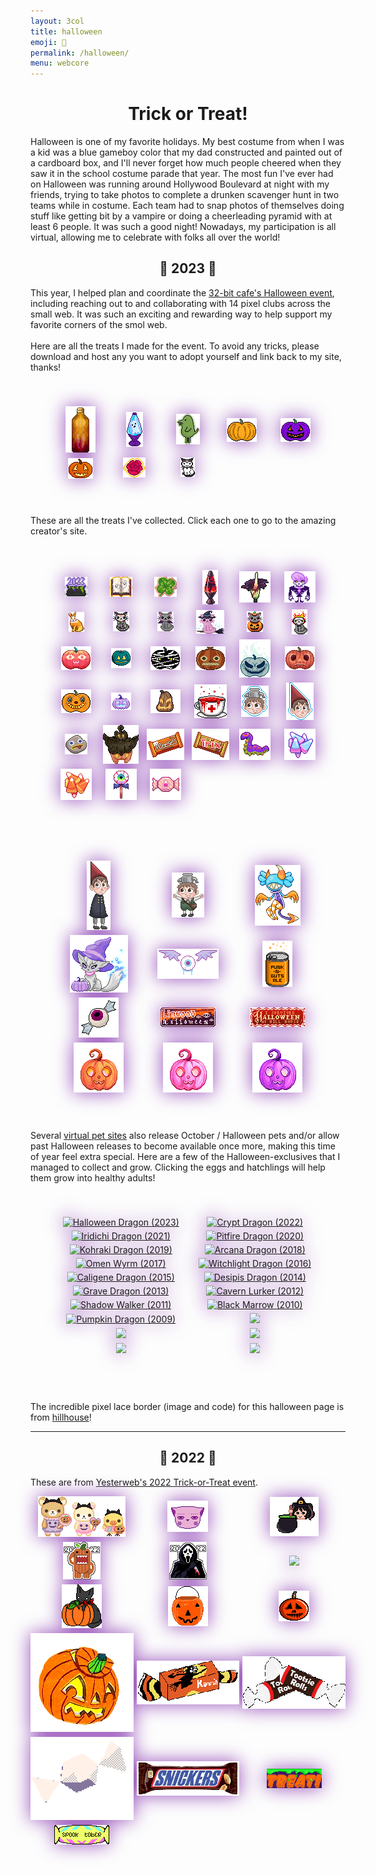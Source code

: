 ```yaml
---
layout: 3col
title: halloween
emoji: 🎃
permalink: /halloween/
menu: webcore
---
```


<h1 style="text-align: center;">Trick or Treat!</h1>
<article>
    <p>
        Halloween is one of my favorite holidays. My best costume from when I was a kid was a blue gameboy color that my dad constructed and painted out of a cardboard box, and I'll never forget how much people cheered when they saw it in the school costume parade that year. The most fun I've ever had on Halloween was running around Hollywood Boulevard at night with my friends, trying to take photos to complete a drunken scavenger hunt in two teams while in costume. Each team had to snap photos of themselves doing stuff like getting bit by a vampire or doing a cheerleading pyramid with at least 6 people. It was such a good night! Nowadays, my participation is all virtual, allowing me to celebrate with folks all over the world!
    </p>
</article>
<h2  style="text-align: center;" id="halloween-23">👻 2023 🍬</h2>
<article>
    <p>
        This year, I helped plan and coordinate the <a target="_blank" href="https://tilde.32bit.cafe/~slug/events/halloween-2023/">32-bit cafe's Halloween event</a>, including reaching out to and collaborating with 14 pixel clubs across the small web. It was such an exciting and rewarding way to help support my favorite corners of the smol web.
        <br>
        <br>
        Here are all the treats I made for the event. To avoid any tricks, please download and host any you want to adopt yourself and link back to my site, thanks!
        <br>
        <div class="noext" style="margin-top: 1em; display: grid; grid-template-columns: repeat( auto-fit, minmax(80px, 1fr) ); row-gap: 5px; column-gap: 5px; align-items: center; justify-items: center; filter: drop-shadow(0 0 15px #954db9); image-rendering: pixelated; border-radius: .5em; border: 40px solid transparent; /* change the number here to make the border bigger or smaller! for best results keep it between 40-84px. */ border-image-source: url(/graphics/layout/hillhouse-lace.png); border-image-slice: 84; /* don't change this! */ border-image-repeat: round; /* this makes the border smoothly fit any size container */">
            <a target="_blank" href="https://fizzsea.neocities.org/extra/fizzyvendor">
                <img src="/graphics/adoptables/campfire_lostletters.png" alt="a gold bottle with a flickering fire inside" title="Enjoy the bottled warmth of a crackling campfire on a brisk fall night - by Lost Letters (I made this for the Fizzy Vendor pixel club. Click to open the pixel club page.)">
            </a>
            <a target="_blank" href="https://lavalounge.neocities.org/">
                <img src="/graphics/adoptables/ghost-lamp-lostletters.png" alt="a purple lava lamp with blue fluid and a ghost hovering up and down inside" title="Just a little ghosty guy I made for Lava Lounge. Click to open the pixel club page.">
            </a>
            <a target="_blank" href="https://stickersheetclub.neocities.org/">
                <img src="/graphics/adoptables/dino-lostletters.png" alt="a green, egg-shaped dinosaur costume with a tail" title="I made this green dino costume for the Sticker Sheet Club. Click to go to the pixel club page.">
            </a>
            <img src="/graphics/adoptables/pumpkin-lostletters.png" alt="a standard orange pumpkin" title="made for the 32-bit cafe community pumpkin patch.">
            <img src="/graphics/adoptables/purple-jackolantern-lostletters.png" alt="a purple jack-o-lantern" title="made for the 32-bit cafe community pumpkin patch">
            <img src="/graphics/adoptables/orange-jackolantern-lostletters.png" alt="a small orange jack-o-lantern" title="made for the 32-bit cafe community pumpkin patch">
            <a target="_blank" href="https://charmbracelets.neocities.org/">
                <img src="/graphics/adoptables/rose-charm-lostletters.png" alt="a red rose encased in a gold outline to look like a charm for a charm bracelet" title="I made this red rose golden charm for the Charm Bracelets Pixel Club. Click to open the pixel club page.">
            </a>
            <a target="_blank" href="https://divergentrays.com/kitty">
                <img src="/graphics/adoptables/kuromi-lostletters.png" alt="a small cat dressed as the Sanrio character Kuromi" title="Kuromi wishes you a Happy Halloween - made by Lost Letters (I made this for the Kitty Friends pixel club. Click to open the pixel club page.)">
            </a>
        </div>
        <br>
        These are all the treats I've collected. Click each one to go to the amazing creator's site.
        <br>
        <div class="noext" style="margin-top: 1em; display: grid; grid-template-columns: repeat( auto-fit, minmax(65px, 1fr) ); row-gap: 5px; column-gap: 5px; align-items: center; justify-items: center; filter: drop-shadow(0 0 15px #954db9); image-rendering: pixelated; border-radius: .5em; border: 40px solid transparent; border-image-source: url(/graphics/layout/hillhouse-lace.png); border-image-slice: 84; border-image-repeat: round;">
            <a target="_blank" href="https://charmbracelets.neocities.org/">
                <img src="/graphics/toy/charm/halloween23.png" alt="a black caludron filled with green goo bubbling out and the numbers 2023 in purple font" title="Halloween 2023 charm by xandra">
            </a>
            <a target="_blank" href="https://crow-queen.neocities.org/">
                <img src="/graphics/toy/charm/crow-queen_crow-queen-neocities-org_2.gif" alt="Haunted Book Charm" title="Haunted Book Charm by Crow Queen">
            </a>
            <a target="_blank" href="https://solaria.neocities.org/pixel/">
                <img src="/graphics/toy/charm/solaria_solaria-neocities-orgpixel_2.gif" alt="Clover Charm" title="Clover Charm by Solaria">
            </a>
            <a target="_blank" href="https://solaria.neocities.org/pixel/">
                <img src="/graphics/toy/solaria_lamp.png" alt="Red-Black Lava Lamp" title="Red-Black Lava Lamp by Solaria">
            </a>
            <a target="_blank" href="https://mysteryslug.com/">
                <img src="/graphics/toy/mysteryslug_mysteryslug-com_5.png" alt="Corpse Flower" title="Corpse Flower by mysteryslug">
            </a>
            <a target="_blank" href="https://sweetcharm.net/">
                <img src="/graphics/toy/clover-princess_sweetcharm-net_mystery_skull_Lewis.gif" alt="Mystery Skulls Lewis from Mystery Skulls" title="Mystery Skulls Lewis by Clover Princess (https://sweetcharm.net/)">
            </a>
            <a target="_blank" href="https://floral-tears.neocities.org">
                <img src="/graphics/toy/floral-tears_floral-tears-neocities-org_cnadycorn-bunny.png" title="Candy Corn Bunny by floral-tears">
            </a>
            <a target="_blank" href="https://artwork.neocities.org/">
                <img src="/graphics/toy/kitty-artwork_artwork-neocities-org_2.gif" alt="rainbow skeleton kitty" title="Muertos Kitty by artwork">
            </a>
            <a target="_blank" href="https://artwork.neocities.org/">
                <img src="/graphics/toy/artwork_kitty-vampire.gif" alt="Vampire Kitty with bat wings and fangs" title="Vampire Kitty by artwork">
            </a>
            <a target="_blank" href="https://artwork.neocities.org/">
                <img src="/graphics/toy/artwork_witch-kitty.gif" alt="purple witch kitty on a broomstick" title="Witch Kitty by artwork">
            </a>
            <a target="_blank" href="https://artwork.neocities.org/">
                <img src="/graphics/toy/artwork_jack-o-lantern-kitty.gif" alt="Pumpkin Kitty" title="Pumpkin Kitty by artwork">
            </a>
            <a target="_blank" href="https://paintkiller.neocities.org/new/halloween2023/">
                <img src="/graphics/toy/paintkiller_flaming-skull-kitty.png" alt="Flaming Skull Kitty" title="Flaming Skull Kitty by PAINTKILLER">
            </a>
            <a target="_blank" href="https://linwood.neocities.org">
                <img src="/graphics/toy/levya_linwood-neocities-org_pumpkin.png" alt="wow pumpkin" title="owo pumpkin by Levya (https://linwood.neocities.org)">
            </a>
            <a target="_blank" href="https://onlywonder.net/">
                <img src="/graphics/toy/ansehelm_onlywonder-net_teal-pumpkin.gif" alt="Teal Pumpkin" title="Teal Pumpkin by Ansehelm (https://onlywonder.net/)">
            </a>
            <a target="_blank" href="https://labyrinth-limbo.neocities.org/">
                <img src="/graphics/toy/labyrinth-limbo_labyrinth-limbo-neocities-org_mummy-pumpkin.gif" alt="Mummy Pumpkin" title="Mummy Pumpkin by labyrinth-limbo">
            </a>
            <a target="_blank" href="https://inkcaps.neocities.org/">
                <img src="/graphics/toy/sarah_inkcaps-neocities-org_otgw-pumpkin.png" alt="Enoch Pumpkin" title="Enoch Pumpkin by Sarah (https://inkcaps.neocities.org/)">
            </a>
            <a target="_blank" href="https://floral-tears.neocities.org">
                <img src="/graphics/toy/floral-tears_floral-tears-neocities-org_ghost-pumpkin.png" alt="Ghost Pumpkin" title="Ghost Pumpkin by floral-tears">
            </a>
            <a target="_blank" href="https://thatoddhaystack.neocities.org/">
                <img src="/graphics/toy/vita_thatoddhaystack-neocities-org_pumpkin.png" alt="a jack-o-lantern with a haunted expression" title="lilboo Pumpkin by vita (https://thatoddhaystack.neocities.org/)">
            </a>
            <a target="_blank" href="https://notprincehamlet.neocities.org/">
                <img src="/graphics/toy/notprincehamlet_notprincehamlet-neocities-org_jackolantern.png" alt="vintage painted pumpkin with a face on it" title="Vintage Pumpkin by notprincehamlet">
            </a>
            <a target="_blank" href="https://sweetcharm.net/">
                <img src="/graphics/toy/clover-princess_sweetcharm-net_purple_pumpkin.gif" alt="Purple Pumpkin" title="Purple Pumpkin by Clover Princess (https://sweetcharm.net/)">
            </a>
            <a target="_blank" href="https://mysteryslug.com/">
                <img src="/graphics/toy/mysteryslug_mysteryslug-com_tall_pumpkin.png" alt="Tall Jack-o-Lantern" title="Tall Jack-o-Lantern by mysteryslug">
            </a>
            <a target="_blank" href="https://paintkiller.neocities.org/">
                <img src="/graphics/teahouse/teacup/32BitCafeHalloweenAfternoonTeaPaintkiller.gif" alt="a white teacup with a red cross and blood bubbling up out of it and spilling over the lip" title="tastes like boiling blood, AB negative to be precise - made by PAINTKILLER">
            </a>
            <a target="_blank" href="https://artwork.neocities.org/">
                <img src="/graphics/toy/stickersheet/artwork-greg.gif" alt="the head of Greg from Over the Garden Wall" title="Greg Sticker by artwork">
            </a>
            <a target="_blank" href="https://artwork.neocities.org/">
                <img src="/graphics/toy/stickersheet/artwork-wirt.gif" alt="the head of Wirt from Over the Garden Wall" title="Wirt Sticker by artwork">
            </a>
            <a target="_blank" href="https://artwork.neocities.org/">
                <img src="/graphics/toy/artwork_artwork-neocities-org_rock.gif" alt="a grey rock with a painted derp face on it from Over the Garden Wall" title="Rock Fact by artwork">
            </a>
            <a target="_blank" href="https://sanguineroyal.com/">
                <img src="/graphics/toy/krish-sanguine-royal_sanguineroyal-com_pumpkaboo.png" alt="Pumpkaboo pokemon" title="Pumpkaboo Adoptable by Krish Sanguine Royal">
            </a>
            <a target="_blank" href="https://linwood.neocities.org/events/halloween">
                <img src="/graphics/toy/linwood-meeses.png" alt="A Reese's peanut butter cup package, but it says Meese's instead" title="Meese's">
            </a>
            <a target="_blank" href="https://linwood.neocities.org/events/halloween">
                <img src="/graphics/toy/linwood-trix.png" alt="A twix bar that says Trix" title="Trix">
            </a>
            <a target="_blank" href="https://linwood.neocities.org/events/halloween">
                <img src="/graphics/toy/linwood-tentacle.png" alt="a purple tentacle in the shape of a slug">
            </a>
            <a target="_blank" href="https://linwood.neocities.org/events/halloween">
                <img src="/graphics/toy/linwood-cottoncandycorn.png" alt="pink, blue, and white candycorn, cotton candy flavor">
            </a>
            <a target="_blank" href="https://linwood.neocities.org/events/halloween">
                <img src="/graphics/toy/linwood-candycorn.png" alt="candycorn">
            </a>
            <a target="_blank" href="https://linwood.neocities.org/events/halloween">
                <img src="/graphics/toy/linwood-eyeballpopgreen.png" alt="a lollipop with a green eyeball and bat wings">
            </a>
            <a target="_blank" href="https://linwood.neocities.org/events/halloween">
                <img src="/graphics/toy/linwood-candypink.png" alt="a pink candy with a pink potion on it">
            </a>
        </div>
        <div class="noext" style="margin-top: 1em; display: grid; grid-template-columns: repeat( auto-fit, minmax(111px, 1fr) ); row-gap: 5px; column-gap: 5px; align-items: center; justify-items: center; filter: drop-shadow(0 0 15px #954db9); image-rendering: pixelated; border-radius: .5em; border: 40px solid transparent; border-image-source: url(/graphics/layout/hillhouse-lace.png); border-image-slice: 84; border-image-repeat: round;">
            <a target="_blank" href="https://artwork.neocities.org/">
                <img src="/graphics/toy/artwork_artwork-neocities-org_wirt.gif" alt="Wirt from Over the Garden Wall" title="Wirt by artwork">
            </a>
            <a target="_blank" href="https://artwork.neocities.org/">
                <img src="/graphics/toy/artwork_artwork-neocities-org_greg.gif" alt="Greg from Over the Garden Wall" title="Greg by artwork">
            </a>
            <a target="_blank" href="https://sweetcharm.net/">
                <img src="/graphics/toy/clover-princess_sweetcharm-net_Cassette_Beast.gif" alt="candy corn horned Cassette Beast" title="Cassette Beast by Clover Princess (https://sweetcharm.net/)">
            </a>
            <a target="_blank" href="https://sweetcharm.net/">
                <img src="/graphics/toy/clover-princess_sweetcharm-net_halloween_cat.gif" alt="grey cat  with a magical blue tail (animated), wearing a purple witch hat and putting one paw on a purple pumpkin" title="Halloween Cat with Pumpkin by Clover Princess (https://sweetcharm.net/)">
            </a>
            <a target="_blank" href="https://sweetcharm.net/">
                <img src="/graphics/toy/clover-princess_sweetcharm-net_eyeball_bat.gif" alt="a blue eyeball with veins and purple bat wings dripping blue liquid (animated wings flapping)" title="Eyebat by Clover Princess (https://sweetcharm.net/)">
            </a>
            <a target="_blank" href="https://paintkiller.neocities.org/new/halloween2023/">
                <img src="/graphics/toy/paintkiller_paintkiller-neocities-orgnewhalloween2023_pumpkin-guts.gif" alt="orange canned soda with the label punk-n-guts ale in black font" title="Punk -N- Guts Ale by PAINTKILLER">
            </a>
            <a target="_blank" href="https://leviathren.neocities.org/haunt">
                <img src="/graphics/toy/leviathren_leviathren-neocities-orghaunt_magenta-eyeball-candy.gif" alt="an candy-wrapped eyeball with a magenta iris that wanders around the eyeball"  title="Pink Eye Candy by leviathren">
            </a>
            <a target="_blank" href="https://linwood.neocities.org/events/halloween">
                <img src="/graphics/linkout/linwood-halloweenbutton.gif" alt="a purple and orange 88x31 button that reads: Linwood halloween">
            </a>
            <a target="_blank" href="https://hillhouse.neocities.org/shrines/halloween">
                <img src="/graphics/linkout/hilloween.png" alt="an orange decoratively lacy banner that says: I survived halloween at hill house">
            </a>
            <a target="_blank" href="https://hillhouse.neocities.org/shrines/halloween">
                <img src="/graphics/toy/hillhouse-pumpkin-orange.png" alt="an orange jack-o-lantern">
            </a>
            <a target="_blank" href="https://hillhouse.neocities.org/shrines/halloween">
                <img src="/graphics/toy/hillhouse-pumpkin-pink.png" alt="a pink jack-o-lantern">
            </a>
            <a target="_blank" href="https://hillhouse.neocities.org/shrines/halloween">
                <img src="/graphics/toy/hillhouse-pumpkin-purple.png" alt="a purple jack-o-lantern">
            </a>
        </div>
        <br>
        Several <a href="/virtual-pets/">virtual pet sites</a> also release October / Halloween pets and/or allow past Halloween releases to become available once more, making this time of year feel extra special. Here are a few of the Halloween-exclusives that I managed to collect and grow. Clicking the eggs and hatchlings will help them grow into healthy adults!
        <br>
        <div class="noext" style="margin-top: 1em; display: grid; grid-template-columns: repeat( auto-fit, minmax(150px, 1fr) ); row-gap: 5px; column-gap: 5px; align-items: center; justify-items: center; filter: drop-shadow(0 0 15px #954db9); image-rendering: pixelated; border-radius: .5em; border: 40px solid transparent; border-image-source: url(/graphics/layout/hillhouse-lace.png); border-image-slice: 84; border-image-repeat: round;">
            <a target="_blank" href="https://dragcave.net/view/prpVi">
                <img src="https://dragcave.net/image/prpVi/" title="Halloween Dragon (2023)">
            </a>
            <a target="_blank" href="https://dragcave.net/view/bZWFN">
                <img src="https://dragcave.net/image/bZWFN/" title="Crypt Dragon (2022)">
            </a>
            <a target="_blank" href="https://dragcave.net/view/aHm4z">
                <img src="https://dragcave.net/image/aHm4z/" title="Iridichi Dragon (2021)">
            </a>
            <a target="_blank" href="https://dragcave.net/view/eGewP">
                <img src="https://dragcave.net/image/eGewP/" title="Pitfire Dragon (2020)">
            </a>
            <a target="_blank" href="https://dragcave.net/view/7dCpd">
                <img src="https://dragcave.net/image/7dCpd/" title="Kohraki Dragon (2019)">
            </a>
            <a target="_blank" href="https://dragcave.net/view/0v8Tr">
                <img src="https://dragcave.net/image/0v8Tr/" title="Arcana Dragon (2018)">
            </a>
            <a target="_blank" href="https://dragcave.net/view/TXHts">
                <img src="https://dragcave.net/image/TXHts/" title="Omen Wyrm (2017)">
            </a>
            <a target="_blank" href="https://dragcave.net/view/Rgys3">
                <img src="https://dragcave.net/image/Rgys3/" title="Witchlight Dragon (2016)">
            </a>
            <a target="_blank" href="https://dragcave.net/view/znGyA">
                <img src="https://dragcave.net/image/znGyA/" title="Caligene Dragon (2015)">
            </a>
            <a target="_blank" href="https://dragcave.net/view/urUrP">
                <img src="https://dragcave.net/image/urUrP/" title="Desipis Dragon (2014)">
            </a>
            <a target="_blank" href="https://dragcave.net/view/H8KX1">
                <img src="https://dragcave.net/image/H8KX1/" title="Grave Dragon (2013)">
            </a>
            <a target="_blank" href="https://dragcave.net/view/KFJAp">
                <img src="https://dragcave.net/image/KFJAp/" title="Cavern Lurker (2012)">
            </a>
            <a target="_blank" href="https://dragcave.net/view/vexCw">
                <img src="https://dragcave.net/image/vexCw/" title="Shadow Walker (2011)">
            </a>
            <a target="_blank" href="https://dragcave.net/view/mcJLJ">
                <img src="https://dragcave.net/image/mcJLJ/" title="Black Marrow (2010)">
            </a>
            <a target="_blank" href="https://dragcave.net/view/YZLxT">
                <img src="https://dragcave.net/image/YZLxT/" title="Pumpkin Dragon (2009)">
            </a>
            <a target="_blank" href='https://finaloutpost.net/view/xcjsT#main'>
                <img src='https://finaloutpost.net/s/xcjsT.png'>
            </a>
            <a target="_blank" href='https://finaloutpost.net/view/SnTfS#main'>
                <img src='https://finaloutpost.net/s/SnTfS.png'>
            </a>
            <a target="_blank" href='https://finaloutpost.net/view/v01QB#main'>
                <img src='https://finaloutpost.net/s/v01QB.png'>
            </a>
            <a target="_blank" href='https://finaloutpost.net/view/LJHEx#main'>
                <img src='https://finaloutpost.net/s/LJHEx.png'>
            </a>
            <a target="_blank" href='https://finaloutpost.net/view/vRsJr#main'>
                <img src='https://finaloutpost.net/s/vRsJr.png'>
            </a>
        </div>
        <br>
        <br>
        The incredible pixel lace border (image and code) for this halloween page is from <a target="_blank" href="https://hillhouse.neocities.org/shrines/halloween/treats">hillhouse</a>!
    </p>
</article>
<hr>
<h2 style="text-align: center;">🎃 2022 🦇</h2>
These are from <a target="_blank" href="https://yesterweb.org/trickortreat2022/">Yesterweb's 2022 Trick-or-Treat event</a>.
<div class="noext" style="margin-top: 1em; display: grid; grid-template-columns: repeat( auto-fit, minmax(140px, 1fr) ); row-gap: 5px; column-gap: 5px; align-items: center; justify-items: center; filter: drop-shadow(0 0 15px #954db9); image-rendering: pixelated;">
    <a target="_blank" href="https://artwork.neocities.org/halloween.html">
    <img src="/graphics/toy/halloween2022/artworkhalloween.gif" title="treat from artwork"/>
    </a>
    <a target="_blank" href="https://dogfish99.neocities.org/morscertissima.html">
    <img src="/graphics/toy/halloween2022/fairy%20kitty%20from%20dogfish99neocities.png" title="treat from dogfish99"/>
    </a>
    <a target="_blank" href="https://blissnet.neocities.org/holiday/Hallozine2022/index.html">
    <img src="/graphics/toy/halloween2022/IppHPFV.gif" title="treat from blissnet"/>
    </a>
    <a target="_blank" href="https://gloomlee.neocities.org/trickortreat.html">
    <img src="/graphics/toy/halloween2022/pumpkindomo2022sticker-gloomlee.gif" title="treat from gloomlee"/>
    </a>
    <a target="_blank" href="https://gloomlee.neocities.org/trickortreat.html">
    <img src="/graphics/toy/halloween2022/scream2022sticker-gloomlee.gif" title="treat from gloomlee"/>
    </a>
    <a target="_blank" href="https://redrevelry.neocities.org/">
    <img src="https://i.imgur.com/cBEXPv1.png">
    </a>
    <a target="_blank" href="https://expectationemesis.net/holiday/halloween2022.html">
    <img src="/graphics/toy/halloween2022/expectationemesis-pumpkinkitty.gif" title="treat from expectationemesis"/>
    </a>
    <a target="_blank" href="https://critterprincetoys.neocities.org/halloween.html">
    <img src="/graphics/toy/halloween2022/PUMPKINBUCKET.png" title="treat from critterprincetoys"/>
    </a>
    <a target="_blank" href="https://paintkiller.neocities.org/new/haloween2022.html">
    <img src="/graphics/toy/halloween2022/derpkin.png" title="treat from paintkiller"/>
    </a>
    <a target="_blank" href="https://creaturefeature.neocities.org/misc/halloween.html">
    <img src="/graphics/toy/halloween2022/jacklatern.png" title="treat from creaturefeature"/>
    </a>
    <a target="_blank" href="https://frogpondblues.neocities.org/halloween/halloween.html">
    <img src="/graphics/toy/halloween2022/kiss.png" title="treat from frogpondblues"/>
    </a>
    <a target="_blank" href="https://kreepykeys.neocities.org/">
    <img src="/graphics/toy/halloween2022/tootsierolls.gif" title="treat from kreepykeys"/>
    </a>
    <a target="_blank" href="https://doctordizzy.neocities.org/halloween">
    <img src="/graphics/toy/halloween2022/candy_spin.gif" title="treat from doctordizzy"/>
    </a>
    <a target="_blank" href="https://fr1234.neocities.org/halloween.html">
    <img src="/graphics/toy/halloween2022/snickers_fr1234neocities.png" title="treat from fr1234"/>
    </a>
    <a target="_blank" href="https://yesterweb.org/trickortreat2022/">
    <img src="/graphics/toy/halloween2022/yesterweb2022tot.gif"/>
    </a>
    <a target="_blank" href="https://lophius.xyz/halloween2022/halloween2022.html">
    <img src="/graphics/toy/halloween2022/lophiusxyz-spooktober2022.gif" title="treat from lophius.xyz's game"/>
    </a>
</div>

